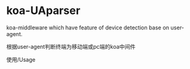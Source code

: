 # koa-UAparser
koa-middleware which have feature of device detection base on user-agent.

根据user-agent判断终端为移动端或pc端的koa中间件

使用/Usage


